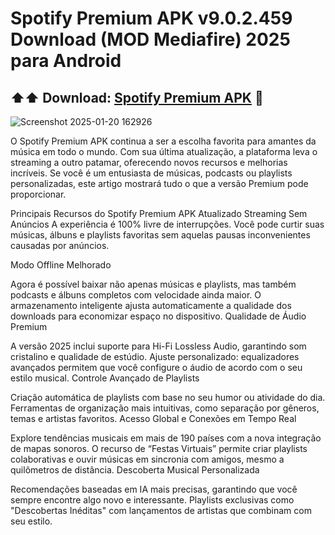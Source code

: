 # Spotify Premium APK v9.0.2.459 Download (MOD Mediafire) 2025 para Android

## ⬆️⬆️ Download: [Spotify Premium APK](https://apksil.com/spotify-apk/) 📲
![Screenshot 2025-01-20 162926](https://github.com/user-attachments/assets/8b8644b0-a6f9-41fd-85ca-85b0a5422ae0)


O Spotify Premium APK continua a ser a escolha favorita para amantes da música em todo o mundo. Com sua última atualização, a plataforma leva o streaming a outro patamar, oferecendo novos recursos e melhorias incríveis. Se você é um entusiasta de músicas, podcasts ou playlists personalizadas, este artigo mostrará tudo o que a versão Premium pode proporcionar.

Principais Recursos do Spotify Premium APK Atualizado
Streaming Sem Anúncios
A experiência é 100% livre de interrupções. Você pode curtir suas músicas, álbuns e playlists favoritas sem aquelas pausas inconvenientes causadas por anúncios.

Modo Offline Melhorado

Agora é possível baixar não apenas músicas e playlists, mas também podcasts e álbuns completos com velocidade ainda maior.
O armazenamento inteligente ajusta automaticamente a qualidade dos downloads para economizar espaço no dispositivo.
Qualidade de Áudio Premium

A versão 2025 inclui suporte para Hi-Fi Lossless Audio, garantindo som cristalino e qualidade de estúdio.
Ajuste personalizado: equalizadores avançados permitem que você configure o áudio de acordo com o seu estilo musical.
Controle Avançado de Playlists

Criação automática de playlists com base no seu humor ou atividade do dia.
Ferramentas de organização mais intuitivas, como separação por gêneros, temas e artistas favoritos.
Acesso Global e Conexões em Tempo Real

Explore tendências musicais em mais de 190 países com a nova integração de mapas sonoros.
O recurso de “Festas Virtuais” permite criar playlists colaborativas e ouvir músicas em sincronia com amigos, mesmo a quilômetros de distância.
Descoberta Musical Personalizada

Recomendações baseadas em IA mais precisas, garantindo que você sempre encontre algo novo e interessante.
Playlists exclusivas como "Descobertas Inéditas" com lançamentos de artistas que combinam com seu estilo.
